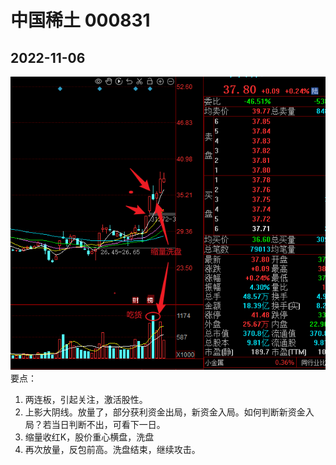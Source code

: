 # 中国稀土 000831
## 2022-11-06
![](images/Pasted%20image%2020221108125635.png)
要点：
1. 两连板，引起关注，激活股性。
2. 上影大阴线。放量了，部分获利资金出局，新资金入局。如何判断新资金入局？若当日判断不出，可看下一日。
3. 缩量收红K，股价重心横盘，洗盘
4. 再次放量，反包前高。洗盘结束，继续攻击。
